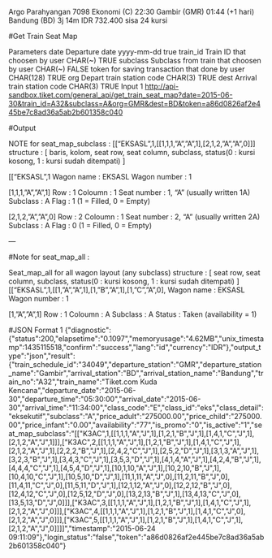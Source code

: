 Argo Parahyangan 7098
Ekonomi (C)
22:30
Gambir (GMR)
01:44 (+1 hari)
Bandung (BD)
3j 14m
IDR 732.400
sisa 24 kursi


#Get Train Seat Map

Parameters
date	Departure date	yyyy-mm-dd		true
train_id	Train ID that choosen by user	CHAR(~)		TRUE
subclass	Subclass from train that choosen by user	CHAR(~)		FALSE
token	for saving transaction that done by user	CHAR(128)		TRUE
org	Depart train station code	CHAR(3)		TRUE
dest	Arrival train station code	CHAR(3)		TRUE
Input
1
http://api-sandbox.tiket.com/general_api/get_train_seat_map?date=2015-06-30&train_id=A32&subclass=A&org=GMR&dest=BD&token=a86d0826af2e445be7c8ad36a5ab2b601358c040


#Output

NOTE for seat_map_subclass :
[[“EKSASL”,1,[[1,1,1,”A”,”A”,1],[2,1,2,”A”,”A”,0]]]
structure : [ baris, kolom, seat row, seat column, subclass, status(0 : kursi kosong, 1 : kursi sudah ditempati) ]

[[“EKSASL”,1
Wagon name : EKSASL
Wagon number : 1

[1,1,1,”A”,”A”,1]
Row : 1
Coloumn : 1
Seat number : 1, “A” (usually written 1A)
Subclass : A
Flag : 1 (1 = Filled, 0 = Empty)

[2,1,2,”A”,”A”,0]
Row : 2
Coloumn : 1
Seat number : 2, “A” (usually written 2A)
Subclass : A
Flag : 0 (1 = Filled, 0 = Empty)

—

#Note for seat_map_all :

Seat_map_all for all wagon layout (any subclass)
structure : [ seat row, seat column, subclass, status(0 : kursi kosong, 1 : kursi sudah ditempati) ]
[[“EKSASL”,1,[[1,”A”,”A”,1],[1,”B”,”A”,1],[1,”C”,”A”,0],
Wagon name : EKSASL
Wagon number : 1

[1,”A”,”A”,1]
Row : 1
Coloumn : A
Subclass : A
Status : Taken (availability = 1)



#JSON Format
1
{"diagnostic":{"status":200,"elapsetime":"0.1097","memoryusage":"4.62MB","unix_timestamp":1435115518,"confirm":"success","lang":"id","currency":"IDR"},"output_type":"json","result":{"train_schedule_id":"34049","departure_station":"GMR","departure_station_name":"Gambir","arrival_station":"BD","arrival_station_name":"Bandung","train_no":"A32","train_name":"Tiket.com Kuda Kencana","departure_date":"2015-06-30","departure_time":"05:30:00","arrival_date":"2015-06-30","arrival_time":"11:34:00","class_code":"E","class_id":"eks","class_detail":"eksekutif","subclass":"A","price_adult":"275000.00","price_child":"275000.00","price_infant":"0.00","availability":"77","is_promo":"0","is_active":"1","seat_map_subclass":"[[\"K3AC\",1,[[1,1,1,\"A\",\"J\",1],[1,2,1,\"B\",\"J\",1],[1,4,1,\"C\",\"J\",1],[2,1,2,\"A\",\"J\",1]]],[\"K3AC\",2,[[1,1,1,\"A\",\"J\",1],[1,2,1,\"B\",\"J\",1],[1,4,1,\"C\",\"J\",1],[2,1,2,\"A\",\"J\",1],[2,2,2,\"B\",\"J\",1],[2,4,2,\"C\",\"J\",1],[2,5,2,\"D\",\"J\",1],[3,1,3,\"A\",\"J\",1],[3,2,3,\"B\",\"J\",1],[3,4,3,\"C\",\"J\",1],[3,5,3,\"D\",\"J\",1],[4,1,4,\"A\",\"J\",1],[4,2,4,\"B\",\"J\",1],[4,4,4,\"C\",\"J\",1],[4,5,4,\"D\",\"J\",1],[10,1,10,\"A\",\"J\",1],[10,2,10,\"B\",\"J\",1],[10,4,10,\"C\",\"J\",1],[10,5,10,\"D\",\"J\",1],[11,1,11,\"A\",\"J\",0],[11,2,11,\"B\",\"J\",0],[11,4,11,\"C\",\"J\",0],[11,5,11,\"D\",\"J\",1],[12,1,12,\"A\",\"J\",0],[12,2,12,\"B\",\"J\",0],[12,4,12,\"C\",\"J\",0],[12,5,12,\"D\",\"J\",0],[13,2,13,\"B\",\"J\",1],[13,4,13,\"C\",\"J\",0],[13,5,13,\"D\",\"J\",0]]],[\"K3AC\",3,[[1,1,1,\"A\",\"J\",1],[1,2,1,\"B\",\"J\",1],[1,4,1,\"C\",\"J\",1],[2,1,2,\"A\",\"J\",0]]],[\"K3AC\",4,[[1,1,1,\"A\",\"J\",1],[1,2,1,\"B\",\"J\",1],[1,4,1,\"C\",\"J\",0],[2,1,2,\"A\",\"J\",0]]],[\"K3AC\",5,[[1,1,1,\"A\",\"J\",1],[1,2,1,\"B\",\"J\",1],[1,4,1,\"C\",\"J\",1],[2,1,2,\"A\",\"J\",0]]]]","timestamp":"2015-06-24 09:11:09"},"login_status":"false","token":"a86d0826af2e445be7c8ad36a5ab2b601358c040"}


<script>
var xmlhttp = new XMLHttpRequest();
xmlhttp.onreadystatechange = function() {
  if (this.readyState == 4 && this.status == 200) {
    var myObj = JSON.parse(this.responseText);
    document.getElementById("demo").innerHTML = myObj.name;
  }
};
xmlhttp.open("GET", "seat.json", true);
xmlhttp.send();
</script>